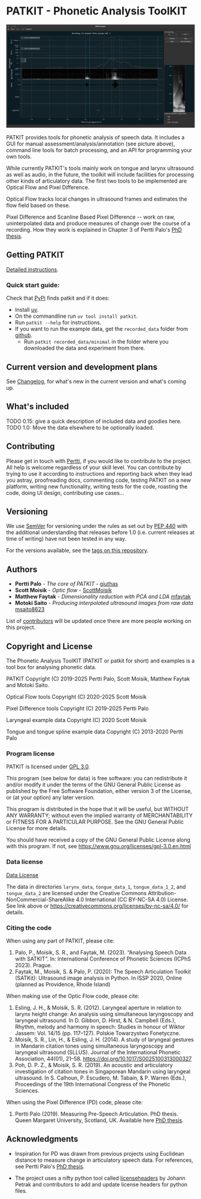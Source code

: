 # PATKIT - Phonetic Analysis ToolKIT 

![PATKIT GUI](docs/PATKIT_UI.png)

PATKIT provides tools for phonetic analysis of speech data. It includes a GUI
for manual assessment/analysis/annotation (see picture above), command line
tools for batch processing, and an API for programming your own tools.

While currently PATKIT's tools mainly work on tongue and larynx ultrasound as
well as audio, in the future, the toolkit will include facilities for processing
other kinds of articulatory data. The first two tools to be implemented are
Optical Flow and Pixel Difference.

Optical Flow tracks local changes in ultrasound frames and estimates
the flow field based on these.

Pixel Difference and Scanline Based Pixel Difference -- work on raw,
uninterpolated data and produce measures of change over the course of a
recording. How they work is explained in Chapter 3 of Pertti Palo's [PhD
thesis](https://eresearch.qmu.ac.uk/handle/20.500.12289/10163).

## Getting PATKIT

[Detailed instructions](docs/Installing_and_using.markdown).

### Quick start guide: 

Check that [PyPi](https://pypi.org/search/?q=patkit) finds patkit and if it
does:
- Install [uv](https://docs.astral.sh/uv/#getting-started).
- On the commandline run `uv tool install patkit`.
- Run `patkit --help` for instructions.
- If you want to run the example data, get the `recorded_data` folder from
  [github](https://github.com/giuthas/patkit).
  - Run `patkit recorded_data/minimal` in the folder where you downloaded the data
    and experiment from there.

## Current version and development plans

See [Changelog](docs/Changelog.markdown), for what's new in the current version
and what's coming up.


## What's included

TODO 0.15: give a quick description of included data and goodies here.
TODO 1.0: Move the data elsewhere to be optionally loaded.

## Contributing

Please get in touch with [Pertti](https://taurlin.org), if you would like to
contribute to the project. All help is welcome regardless of your skill level.
You can contribute by trying to use it according to instructions and reporting
back when they lead you astray, proofreading docs, commenting code, testing
PATKIT on a new platform, writing new functionality, writing tests for the code,
roasting the code, doing UI design, contributing use cases...

## Versioning

We use [SemVer](http://semver.org/) for versioning under the rules as
set out by [PEP 440](https://www.python.org/dev/peps/pep-0440/) with
the additional understanding that releases before 1.0 (i.e. current
releases at time of writing) have not been tested in any way.

For the versions available, see the [tags on this
repository](https://github.com/giuthas/patkit/tags).

## Authors

* **Pertti Palo** - *The core of PATKIT* - [giuthas](https://github.com/giuthas)
* **Scott Moisik** - *Optic flow* - [ScottMoisik](https://github.com/ScottMoisik)
* **Matthew Faytak** - *Dimensionality reduction with PCA and LDA*
  [mfaytak](https://github.com/mfaytak)
* **Motoki Saito** - *Producing interpolated ultrasound images from raw data*
  [msaito8623](https://github.com/msaito8623)

List of [contributors](https://github.com/your/project/CONTRIBUTORS.markdown)
will be updated once there are more people working on this project.

## Copyright and License

The Phonetic Analysis ToolKIT (PATKIT or patkit for short) and examples is a
tool box for analysing phonetic data.

PATKIT Copyright (C) 2019-2025 Pertti Palo, Scott Moisik, Matthew
Faytak and Motoki Saito.

Optical Flow tools Copyright (C) 2020-2025 Scott Moisik

Pixel Difference tools Copyright (C) 2019-2025 Pertti Palo

Laryngeal example data Copyright (C) 2020 Scott Moisik

Tongue and tongue spline example data Copyright (C) 2013-2020 Pertti Palo

### Program license

PATKIT is licensed under [GPL
3.0](https://github.com/giuthas/patkit/blob/master/LICENSE.markdown).

This program (see below for data) is free software: you can
redistribute it and/or modify it under the terms of the GNU General
Public License as published by the Free Software Foundation, either
version 3 of the License, or (at your option) any later version.

This program is distributed in the hope that it will be useful, but
WITHOUT ANY WARRANTY; without even the implied warranty of
MERCHANTABILITY or FITNESS FOR A PARTICULAR PURPOSE. See the GNU
General Public License for more details.

You should have received a copy of the GNU General Public License
along with this program.  If not, see
<https://www.gnu.org/licenses/gpl-3.0.en.html>

### Data license

[Data
License](https://github.com/giuthas/patkit/blob/master/DATA_LICENSE_by-nc-sa.markdown)

The data in directories `larynx_data`, `tongue_data_1`,
`tongue_data_1_2`, and `tongue_data_2` are licensed under the Creative
Commons Attribution-NonCommercial-ShareAlike 4.0 International (CC
BY-NC-SA 4.0) License. See link above or
<https://creativecommons.org/licenses/by-nc-sa/4.0/> for details.

### Citing the code

When using any part of PATKIT, please cite:

1. Palo, P., Moisik, S. R., and Faytak, M. (2023). “Analysing Speech Data with
SATKIT”. In: International Conference of Phonetic Sciences (ICPhS 2023).
Prague.
2. Faytak, M., Moisik, S. & Palo, P. (2020): The Speech Articulation Toolkit
(SATKit): Ultrasound image analysis in Python. In ISSP 2020, Online (planned as
Providence, Rhode Island)

When making use of the Optic Flow code, please cite:

1. Esling, J. H., & Moisik, S. R. (2012). Laryngeal aperture in
relation to larynx height change: An analysis using simultaneous
laryngoscopy and laryngeal ultrasound. In D. Gibbon, D. Hirst, &
N. Campbell (Eds.), Rhythm, melody and harmony in speech: Studies in
honour of Wiktor Jassem: Vol. 14/15 (pp. 117–127). Polskie Towarzystwo
Fonetyczne.
2. Moisik, S. R., Lin, H., & Esling, J. H. (2014). A study of
laryngeal gestures in Mandarin citation tones using simultaneous
laryngoscopy and laryngeal ultrasound (SLLUS). Journal of the
International Phonetic Association, 44(01),
21–58. <https://doi.org/10.1017/S0025100313000327>
3. Poh, D. P. Z., & Moisik, S. R. (2019). An acoustic and
articulatory investigation of citation tones in Singaporean Mandarin
using laryngeal ultrasound. In S. Calhoun, P. Escudero, M. Tabain, &
P. Warren (Eds.), Proceedings of the 19th International Congress of
the Phonetic Sciences.

When using the Pixel Difference (PD) code, please cite:

1. Pertti Palo (2019). Measuring Pre-Speech Articulation. PhD
thesis. Queen Margaret University, Scotland, UK. Available here [PhD
thesis](https://eresearch.qmu.ac.uk/handle/20.500.12289/10163).

## Acknowledgments

* Inspiration for PD was drawn from previous projects using Euclidean
  distance to measure change in articulatory speech data. For
  references, see Pertti Palo's [PhD
  thesis](https://eresearch.qmu.ac.uk/handle/20.500.12289/10163).

* The project uses a nifty python tool called
  [licenseheaders](https://github.com/johann-petrak/licenseheaders) by
  Johann Petrak and contributors to add and update license headers for
  python files.
